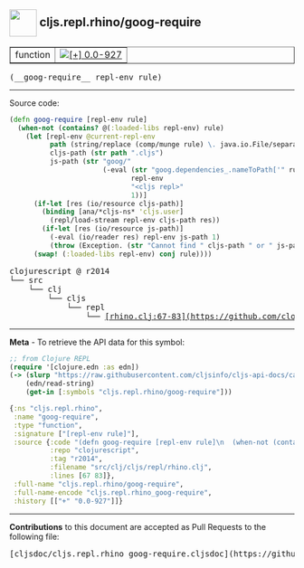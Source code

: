 ## <img width="48px" valign="middle" src="http://i.imgur.com/Hi20huC.png"> cljs.repl.rhino/goog-require

 <table border="1">
<tr>

<td>function</td>
<td><a href="https://github.com/cljsinfo/cljs-api-docs/tree/0.0-927"><img valign="middle" alt="[+] 0.0-927" src="https://img.shields.io/badge/+-0.0--927-lightgrey.svg"></a> </td>
</tr>
</table>

 <samp>
(__goog-require__ repl-env rule)<br>
</samp>

---





Source code:

```clj
(defn goog-require [repl-env rule]
  (when-not (contains? @(:loaded-libs repl-env) rule)
    (let [repl-env @current-repl-env
          path (string/replace (comp/munge rule) \. java.io.File/separatorChar)
          cljs-path (str path ".cljs")
          js-path (str "goog/"
                       (-eval (str "goog.dependencies_.nameToPath['" rule "']")
                              repl-env
                              "<cljs repl>"
                              1))]
      (if-let [res (io/resource cljs-path)]
        (binding [ana/*cljs-ns* 'cljs.user]
          (repl/load-stream repl-env cljs-path res))
        (if-let [res (io/resource js-path)]
          (-eval (io/reader res) repl-env js-path 1)
          (throw (Exception. (str "Cannot find " cljs-path " or " js-path " in classpath")))))
      (swap! (:loaded-libs repl-env) conj rule))))
```

 <pre>
clojurescript @ r2014
└── src
    └── clj
        └── cljs
            └── repl
                └── <ins>[rhino.clj:67-83](https://github.com/clojure/clojurescript/blob/r2014/src/clj/cljs/repl/rhino.clj#L67-L83)</ins>
</pre>


---

__Meta__ - To retrieve the API data for this symbol:

```clj
;; from Clojure REPL
(require '[clojure.edn :as edn])
(-> (slurp "https://raw.githubusercontent.com/cljsinfo/cljs-api-docs/catalog/cljs-api.edn")
    (edn/read-string)
    (get-in [:symbols "cljs.repl.rhino/goog-require"]))
```

```clj
{:ns "cljs.repl.rhino",
 :name "goog-require",
 :type "function",
 :signature ["[repl-env rule]"],
 :source {:code "(defn goog-require [repl-env rule]\n  (when-not (contains? @(:loaded-libs repl-env) rule)\n    (let [repl-env @current-repl-env\n          path (string/replace (comp/munge rule) \\. java.io.File/separatorChar)\n          cljs-path (str path \".cljs\")\n          js-path (str \"goog/\"\n                       (-eval (str \"goog.dependencies_.nameToPath['\" rule \"']\")\n                              repl-env\n                              \"<cljs repl>\"\n                              1))]\n      (if-let [res (io/resource cljs-path)]\n        (binding [ana/*cljs-ns* 'cljs.user]\n          (repl/load-stream repl-env cljs-path res))\n        (if-let [res (io/resource js-path)]\n          (-eval (io/reader res) repl-env js-path 1)\n          (throw (Exception. (str \"Cannot find \" cljs-path \" or \" js-path \" in classpath\")))))\n      (swap! (:loaded-libs repl-env) conj rule))))",
          :repo "clojurescript",
          :tag "r2014",
          :filename "src/clj/cljs/repl/rhino.clj",
          :lines [67 83]},
 :full-name "cljs.repl.rhino/goog-require",
 :full-name-encode "cljs.repl.rhino_goog-require",
 :history [["+" "0.0-927"]]}

```

---

__Contributions__ to this document are accepted as Pull Requests to the following file:

 <pre>
[cljsdoc/cljs.repl.rhino_goog-require.cljsdoc](https://github.com/cljsinfo/cljs-api-docs/blob/master/cljsdoc/cljs.repl.rhino_goog-require.cljsdoc)
</pre>

